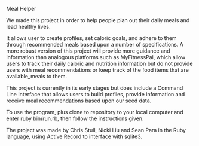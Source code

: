 Meal Helper

We made this project in order to help people plan out their daily meals and lead healthy lives.

It allows user to create profiles, set caloric goals, and adhere to them through recommended meals based upon a number of specifications. A more robust version of this project will provide more guidance and information than analogous platforms such as MyFitnessPal, which allow users to track their daily caloric and nutrition information but do not provide users with meal recommendations or keep track of the food items that are available_meals to them.

This project is currently in its early stages but does include a Command Line Interface that allows users to build profiles, provide information and receive meal recommendations based upon our seed data.

To use the program, plus clone to repository to your local computer and enter ruby bin/run.rb, then follow the instructions given.

The project was made by Chris Stull, Nicki Liu and Sean Para in the Ruby language, using Active Record to interface with sqlite3.
